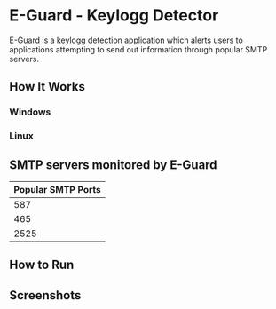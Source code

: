 # E-Guard - Keylogg Detector
E-Guard is a keylogg detection application which alerts users to applications attempting to send out information through popular SMTP servers.

## How It Works

### Windows


### Linux



## SMTP servers monitored by E-Guard
| **Popular SMTP Ports** |
|------------------------|
| 587                    |
| 465                    |
| 2525                   |

## How to Run

## Screenshots
